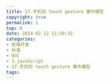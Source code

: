 ```yaml
---
title: 17.手机的 touch gesture 事件模型
copyright: true
permalink: 1
top: 0
date: 2014-02-12 11:58:32
categories:
- 前端开发
- 标准
- W3C
- 3.javaScript
- 17.手机的 touch gesture 事件模型
tags:
---
```

